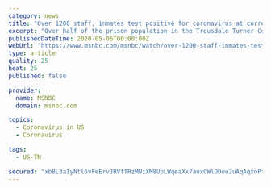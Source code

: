 ```yaml
---
category: news
title: "Over 1200 staff, inmates test positive for coronavirus at correctional center in Tennessee"
excerpt: "Over half of the prison population in the Trousdale Turner Correctional Facility have tested positive for the coronavirus. Steve Kornacki notes a trend of exploding cases in prisons across the United States."
publishedDateTime: 2020-05-06T00:00:00Z
webUrl: "https://www.msnbc.com/msnbc/watch/over-1200-staff-inmates-test-positive-for-coronavirus-at-correctional-center-in-tennessee-83059781801"
type: article
quality: 25
heat: 25
published: false

provider:
  name: MSNBC
  domain: msnbc.com

topics:
  - Coronavirus in US
  - Coronavirus

tags:
  - US-TN

secured: "xb8L3aIyNtl6vFeErvJRVfTRzMNiXM8UpLWqeaXx7auxCWlODou2uAqAqxoPtBvWp7aCFo7gtvsBwDttR/53z5t39bTcQZCGCO6skJDow6M7qaA/WL79eE2lY6M3ftomE71HEbc3y/tZ2HMIzmnk6Pys7jxdipsiI+QcUM0iBcwlxUo+6IpImgebud2pvFBy6hHTmwDHQ2MmW6npqquNuV1d7Y8s+B0ufZe4j9yHvb2oYx/+/CfJmfJWvlFyqXBqNw4AvUx+MhL1uPIDdO8Se0jmfVBPYfn8bZqsKYoJ3G5a40SKkysVWWjkU2Yv1SRuhxhamy/hH7t11GR38g0YdoaBFWrv6ls1MC0C7KLWrr3XJXzDo4Z90hZCAGk4uDhQafafne23yDkIyY8S+EECt6N5IkjmvV74jbe0NffREEoze0lt8ZUlQ/hRYupAE2r3W8cTuo7dDz0yK5FdkLVJYy1XtlHAeIFuJwBjuwBuIbo=;S4b4Cxhld8qpD1qT6twQAQ=="
---
```


